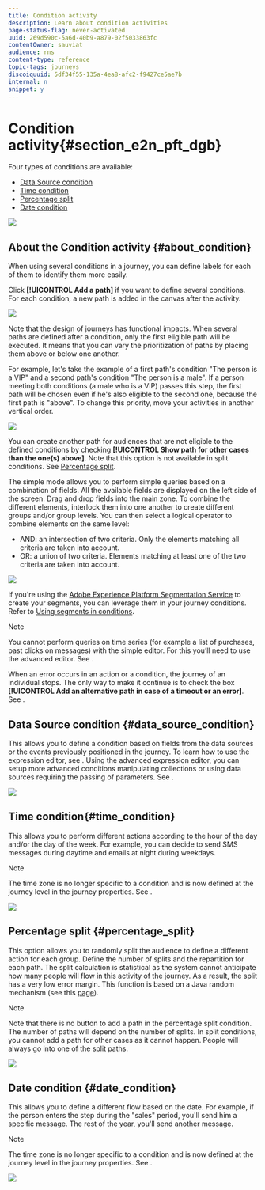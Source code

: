 ```yaml
---
title: Condition activity
description: Learn about condition activities
page-status-flag: never-activated
uuid: 269d590c-5a6d-40b9-a879-02f5033863fc
contentOwner: sauviat
audience: rns
content-type: reference
topic-tags: journeys
discoiquuid: 5df34f55-135a-4ea8-afc2-f9427ce5ae7b
internal: n
snippet: y
---
```


# Condition activity{#section_e2n_pft_dgb}

Four types of conditions are available:

* [Data Source condition](#data_source_condition) 
* [Time condition](#time_condition) 
* [Percentage split](#percentage_split) 
* [Date condition](#date_condition) 

![](../assets/journey49.png)

## About the Condition activity {#about_condition}

When using several conditions in a journey, you can define labels for each of them to identify them more easily.

Click **[!UICONTROL Add a path]** if you want to define several conditions. For each condition, a new path is added in the canvas after the activity.

![](../assets/journey47.png)

Note that the design of journeys has functional impacts. When several paths are defined after a condition, only the first eligible path will be executed. It means that you can vary the prioritization of paths by placing them above or below one another.

For example, let's take the example of a first path's condition "The person is a VIP" and a second path's condition "The person is a male". If a person meeting both conditions (a male who is a VIP) passes this step, the first path will be chosen even if he's also eligible to the second one, because the first path is "above". To change this priority, move your activities in another vertical order.

![](../assets/journey48.png)

You can create another path for audiences that are not eligible to the defined conditions by checking **[!UICONTROL Show path for other cases than the one(s) above]**. Note that this option is not available in split conditions. See [Percentage split](#percentage_split).

The simple mode allows you to perform simple queries based on a combination of fields. All the available fields are displayed on the left side of the screen. Drag and drop fields into the main zone. To combine the different elements, interlock them into one another to create different groups and/or group levels. You can then select a logical operator to combine elements on the same level:

* AND: an intersection of two criteria. Only the elements matching all criteria are taken into account. 
* OR: a union of two criteria. Elements matching at least one of the two criteria are taken into account.

![](../assets/journey64.png)

If you're using the [Adobe Experience Platform Segmentation Service](https://docs.adobe.com/content/help/en/experience-platform/segmentation/home.html) to create your segments, you can leverage them in your journey conditions. Refer to [Using segments in conditions](../segment/using-a-segment.md).


>[!NOTE]
>
>You cannot perform queries on time series (for example a list of purchases, past clicks on messages) with the simple editor. For this you’ll need to use the advanced editor. See [](../expression/expressionadvanced.md).


When an error occurs in an action or a condition, the journey of an individual stops. The only way to make it continue is to check the box **[!UICONTROL Add an alternative path in case of a timeout or an error]**. See [](../building-journeys/using-the-journey-designer.md#paths).

## Data Source condition {#data_source_condition}

This allows you to define a condition based on fields from the data sources or the events previously positioned in the journey. To learn how to use the expression editor, see [](../expression/expressionadvanced.md). Using the advanced expression editor, you can setup more advanced conditions manipulating collections or using data sources requiring the passing of parameters. See [](../datasource/external-data-sources.md).

![](../assets/journey50.png)

## Time condition{#time_condition}

This allows you to perform different actions according to the hour of the day and/or the day of the week. For example, you can decide to send SMS messages during daytime and emails at night during weekdays.

>[!NOTE]
>
>The time zone is no longer specific to a condition and is now defined at the journey level in the journey properties. See [](../building-journeys/timezone-management.md).

![](../assets/journey51.png)

## Percentage split {#percentage_split}

This option allows you to randomly split the audience to define a different action for each group. Define the number of splits and the repartition for each path. The split calculation is statistical as the system cannot anticipate how many people will flow in this activity of the journey. As a result, the split has a very low error margin. This function is based on a Java random mechanism (see this [page](https://docs.oracle.com/javase/7/docs/api/java/util/Random.html)). 

>[!NOTE]
>
>Note that there is no button to add a path in the percentage split condition. The number of paths will depend on the number of splits. In split conditions, you cannot add a path for other cases as it cannot happen. People will always go into one of the split paths.


![](../assets/journey52.png)

## Date condition {#date_condition}

This allows you to define a different flow based on the date. For example, if the person enters the step during the "sales" period, you'll send him a specific message. The rest of the year, you'll send another message.

>[!NOTE]
>
>The time zone is no longer specific to a condition and is now defined at the journey level in the journey properties. See [](../building-journeys/timezone-management.md).

![](../assets/journey53.png)
